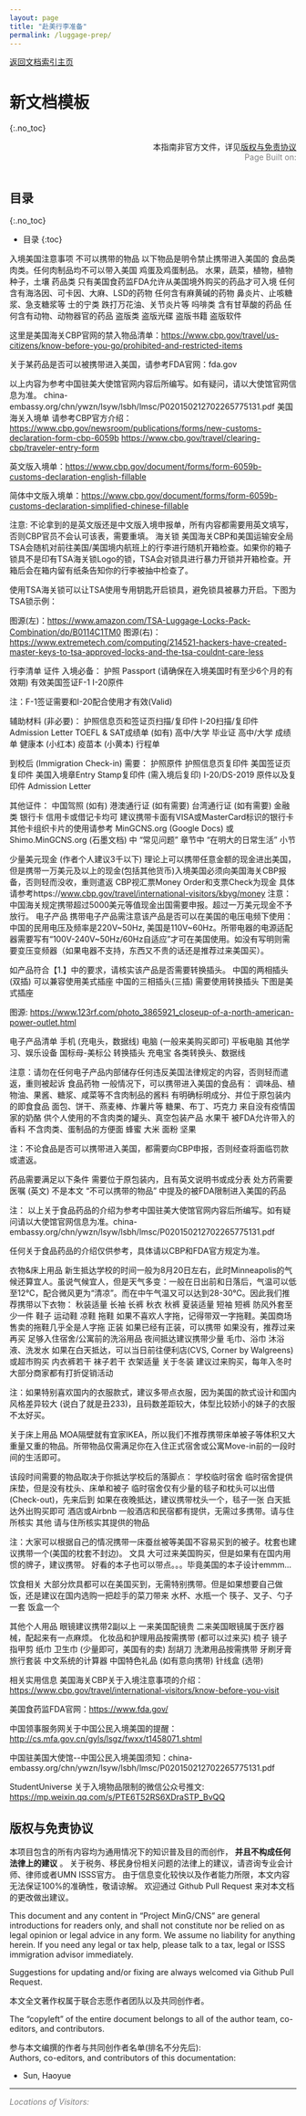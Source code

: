 ```yaml
---
layout: page
title: "赴美行李准备"
permalink: /luggage-prep/
---
```


<div>
<a href="http://www.mingcns.org">返回文档索引主页</a>
</div>

# 新文档模板
{:.no_toc}

<div align="right">
本指南非官方文件，详见<a href="#版权与免责协议">版权与免责协议</a><br>
<div style="color: grey">
Page Built on:
<i><script type="text/javascript"> document.write(document.lastModified); </script></i>
</div>
</div><br>

## 目录
{:.no_toc}

* 目录
{:toc}

入境美国注意事项
不可以携带的物品
以下物品是明令禁止携带进入美国的
食品类
肉类。任何肉制品均不可以带入美国
鸡蛋及鸡蛋制品。
水果，蔬菜，植物，植物种子，土壤
药品类
只有美国食药监FDA允许从美国境外购买的药品才可入境
任何含有海洛因、可卡因、大麻、LSD的药物
任何含有麻黄碱的药物
鼻炎片、止咳糖浆、急支糖浆等
士的宁类
跌打万花油、关节炎片等
吗啡类
含有甘草酸的药品
任何含有动物、动物器官的药品
盗版类
盗版光碟
盗版书籍
盗版软件

这里是美国海关CBP官网的禁入物品清单：https://www.cbp.gov/travel/us-citizens/know-before-you-go/prohibited-and-restricted-items

关于某药品是否可以被携带进入美国，请参考FDA官网：fda.gov

以上内容为参考中国驻美大使馆官网内容后所编写。如有疑问，请以大使馆官网信息为准。
china-embassy.org/chn/ywzn/lsyw/lsbh/lmsc/P020150212702265775131.pdf
美国海关入境单
请参考CBP官方介绍：
https://www.cbp.gov/newsroom/publications/forms/new-customs-declaration-form-cbp-6059b
https://www.cbp.gov/travel/clearing-cbp/traveler-entry-form

英文版入境单：https://www.cbp.gov/document/forms/form-6059b-customs-declaration-english-fillable

简体中文版入境单：https://www.cbp.gov/document/forms/form-6059b-customs-declaration-simplified-chinese-fillable

注意: 不论拿到的是英文版还是中文版入境申报单，所有内容都需要用英文填写，否则CBP官员不会认可该表，需要重填。
海关锁
美国海关CBP和美国运输安全局TSA会随机对前往美国/美国境内航班上的行李进行随机开箱检查。如果你的箱子锁具不是印有TSA海关锁Logo的锁，TSA会对锁具进行暴力开锁并开箱检查。开箱后会在箱内留有纸条告知你的行李被抽中检查了。

使用TSA海关锁可以让TSA使用专用钥匙开启锁具，避免锁具被暴力开启。下图为TSA锁示例：

图源(左)：https://www.amazon.com/TSA-Luggage-Locks-Pack-Combination/dp/B0114C1TM0
图源(右)：https://www.extremetech.com/computing/214521-hackers-have-created-master-keys-to-tsa-approved-locks-and-the-tsa-couldnt-care-less

行李清单
证件
入境必备：
护照 Passport (请确保在入境美国时有至少6个月的有效期)
有效美国签证F-1
I-20原件

注：F-1签证需要和I-20配合使用才有效(Valid)

辅助材料 (非必要)：
护照信息页和签证页扫描/复印件
I-20扫描/复印件
Admission Letter
TOEFL & SAT成绩单 (如有)
高中/大学 毕业证
高中/大学 成绩单
健康本 (小红本)
疫苗本 (小黄本)
行程单

到校后 (Immigration Check-in) 需要：
护照原件
护照信息页复印件
美国签证页复印件
美国入境章Entry Stamp复印件 (需入境后复印)
I-20/DS-2019 原件以及复印件
Admission Letter

其他证件：
中国驾照 (如有)
港澳通行证 (如有需要)
台湾通行证 (如有需要)
金融类
银行卡
信用卡或借记卡均可
建议携带卡面有VISA或MasterCard标识的银行卡
其他卡组织卡片的使用请参考 MinGCNS.org (Google Docs) 或 Shimo.MinGCNS.org (石墨文档) 中 “常见问题” 章节中 “在明大的日常生活” 小节

少量美元现金 (作者个人建议3千以下)
理论上可以携带任意金额的现金进出美国，但是携带一万美元及以上的现金(包括其他货币)入境美国必须向美国海关CBP报备，否则轻而没收，重则遣返
CBP视汇票Money Order和支票Check为现金
具体请参考https://www.cbp.gov/travel/international-visitors/kbyg/money
注意：中国海关规定携带超过5000美元等值现金出国需要申报。超过一万美元现金不予放行。
电子产品
携带电子产品需注意该产品是否可以在美国的电压电频下使用：
中国的民用电压及频率是220V~50Hz, 美国是110V~60Hz。所带电器的电源适配器需要写有“100V-240V~50Hz/60Hz自适应”才可在美国使用。如没有写明则需要变压变频器（如果电器不支持，东西又不贵的话还是推荐过来美国买）。

如产品符合【1.】中的要求，请核实该产品是否需要转换插头。
中国的两相插头(双插) 可以兼容使用美式插座
中国的三相插头(三插) 需要使用转换插头
下图是美式插座

图源: https://www.123rf.com/photo_3865921_closeup-of-a-north-american-power-outlet.html

电子产品清单
手机 (充电头，数据线)
电脑 (一般来美购买即可)
平板电脑
其他学习、娱乐设备
国标母-美标公 转换插头
充电宝
各类转换头、数据线

注意：请勿在任何电子产品内部储存任何违反美国法律规定的内容，否则轻而遣返，重则被起诉
食品药物
一般情况下，可以携带进入美国的食品有：
调味品、植物油、果酱、糖浆、咸菜等不含肉制品的酱料
有明确标明成分、并位于原包装内的即食食品
面包、饼干、燕麦棒、炸薯片等
糖果、布丁、巧克力
来自没有疫情国家的奶酪
供个人使用的不含肉类的罐头、真空包装产品
水果干
被FDA允许带入的香料
不含肉类、蛋制品的方便面
蜂蜜
大米
面粉
坚果

注：不论食品是否可以携带进入美国，都需要向CBP申报，否则经查将面临罚款或遣返。

药品需要满足以下条件
需要位于原包装内，且有英文说明书或成分表
处方药需要医嘱 (英文)
不是本文 “不可以携带的物品” 中提及的被FDA限制进入美国的药品

注：
以上关于食品药品的介绍为参考中国驻美大使馆官网内容后所编写。如有疑问请以大使馆官网信息为准。china-embassy.org/chn/ywzn/lsyw/lsbh/lmsc/P020150212702265775131.pdf

任何关于食品药品的介绍仅供参考，具体请以CBP和FDA官方规定为准。

衣物&床上用品
新生抵达学校的时间一般为8月20日左右，此时Minneapolis的气候还算宜人。虽说气候宜人，但是天气多变：一般在日出前和日落后，气温可以低至12℃，配合微风更为“清凉”。而在中午气温又可以达到28-30℃。因此我们推荐携带以下衣物：
秋装适量
长袖
长裤
秋衣
秋裤
夏装适量
短袖
短裤
防风外套至少一件
鞋子
运动鞋
凉鞋
拖鞋
如果不喜欢人字拖，记得带双一字拖鞋。美国商场售卖的拖鞋几乎全是人字拖
正装
如果已经有正装，可以携带
如果没有，推荐过来再买
足够入住宿舍/公寓前的洗浴用品
夜间抵达建议携带少量
毛巾、浴巾
沐浴液、洗发水
如果在白天抵达，可以当日前往便利店(CVS, Corner by Walgreens)或超市购买
内衣裤若干
袜子若干
衣架适量
关于冬装
建议过来购买，每年入冬时大部分商家都有打折促销活动

注：如果特别喜欢国内的衣服款式，建议多带点衣服，因为美国的款式设计和国内风格差异较大 (说白了就是丑233)，且码数差距较大，体型比较娇小的妹子的衣服不太好买。

关于床上用品
MOA隔壁就有宜家IKEA，所以我们不推荐携带床单被子等体积又大重量又重的物品。所带物品仅需满足你在入住正式宿舍或公寓Move-in前的一段时间的生活即可。

该段时间需要的物品取决于你抵达学校后的落脚点：
学校临时宿舍
临时宿舍提供床垫，但是没有枕头、床单和被子
临时宿舍仅有少量的毯子和枕头可以出借(Check-out)，先来后到
如果在夜晚抵达，建议携带枕头一个，毯子一张
白天抵达外出购买即可
酒店或Airbnb
一般酒店和民宿都有提供，无需过多携带。请与住所核实
其他
请与住所核实其提供的物品

注：大家可以根据自己的情况携带一床蚕丝被等美国不容易买到的被子。枕套也建议携带一个(美国的枕套不封边)。
文具
大可过来美国购买，但是如果有在国内用惯的牌子，建议携带。
好看的本子也可以带点。。。毕竟美国的本子设计emmm...

饮食相关
大部分炊具都可以在美国买到，无需特别携带。但是如果想要自己做饭，还是建议在国内选购一把趁手的菜刀带来
水杯、水瓶一个
筷子、叉子、勺子一套
饭盒一个

其他个人用品
眼镜建议携带2副以上
一来美国配镜贵
二来美国眼镜属于医疗器械，配起来有一点麻烦。
化妆品和护理用品按需携带 (都可以过来买)
梳子
镜子
指甲剪
纸巾
卫生巾 (少量即可，美国有的卖)
刮胡刀
洗漱用品按需携带
牙刷牙膏旅行套装
中文系统的计算器
中国特色礼品 (如有意向携带)
针线盒 (选带)

相关实用信息
美国海关CBP关于入境注意事项的介绍：https://www.cbp.gov/travel/international-visitors/know-before-you-visit

美国食药监FDA官网：https://www.fda.gov/

中国领事服务网关于中国公民入境美国的提醒：http://cs.mfa.gov.cn/gyls/lsgz/fwxx/t1458071.shtml

中国驻美国大使馆--中国公民入境美国须知：china-embassy.org/chn/ywzn/lsyw/lsbh/lmsc/P020150212702265775131.pdf

StudentUniverse 关于入境物品限制的微信公众号推文: https://mp.weixin.qq.com/s/PTE6T52RS6XDraSTP_BvQQ


## 版权与免责协议
本项目包含的所有内容均为通用情况下的知识普及目的而创作， **并且不构成任何法律上的建议** 。
关于税务、移民身份相关问题的法律上的建议，请咨询专业会计师、律师或者UMN ISSS官方。
由于信息变化较快以及作者能力所限，本文内容无法保证100%的准确性，敬请谅解。
欢迎通过 Github Pull Request 来对本文档的更改做出建议。

This document and any content in “Project MinG/CNS” are general introductions for readers only,
and shall not constitute nor be relied on as legal opinion or legal advice in any form.
We assume no liability for anything herein.
If you need any legal or tax help, please talk to a tax, legal or ISSS immigration advisor immediately.

Suggestions for updating and/or fixing are always welcomed via Github Pull Request.

本文全文著作权属于联合志愿作者团队以及共同创作者。

The “copyleft” of the entire document belongs to all of the author team, co-editors, and contributors.  

参与本文编撰的作者与共同创作者名单(排名不分先后):  
Authors, co-editors, and contributors of this documentation:

* Sun, Haoyue

---
_<font color="grey">Locations of Visitors: </font>_
<div style="width: 50%; ">
<script type='text/javascript' id='clustrmaps' src='//cdn.clustrmaps.com/map_v2.js?cl=ffffff&w=a&t=tt&d=6dgA5xsRget7ciqINHnS-LTZ2Bt67OdMGfiecR3Qa-8&cmo=ff7a00&cmn=ff0000&ct=ffffff&co=2d78ad'></script>
</div>

